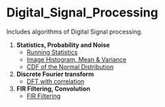 # Digital_Signal_Processing

Includes algorithms of Digital Signal processing.  

<ol>
  <li> <b>Statistics, Probability and Noise </b>
    <ul>
      <li><a href="https://github.com/fbasatemur/Digital_Signal_Processing/tree/main/running_statistic"> Running Statistics </a></li>
      <li><a href="https://github.com/fbasatemur/Digital_Signal_Processing/tree/main/image_histogram"> Image Histogram, Mean & Variance </a></li>
	  <li><a href="https://github.com/fbasatemur/Digital_Signal_Processing/tree/main/cdf_of_the_normal_distribution"> CDF of the Normal Distribution </a></li>
    </ul>
  </li>
  <li> <b>Discrete Fourier transform </b>
    <ul>
      <li><a href="https://github.com/fbasatemur/Digital_Signal_Processing/tree/main/DFT_with_correlation"> DFT with correlation </a></li>
    </ul>
  </li>
  <li> <b>FIR Filtering, Convolution </b>
    <ul>
      <li><a href="https://github.com/fbasatemur/Digital_Signal_Processing/tree/main/FIR_filtering"> FIR Filtering </a></li>
    </ul>
  </li>
  
</ol>

